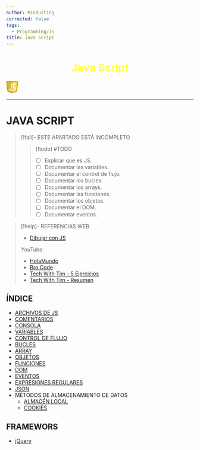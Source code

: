 ```yaml
---
author: Mindusting
corrected: false
tags:
  - Programming/JS
title: Java Script
---
```


<h1 style="text-align:center;color:#ff4;">Java Script</h1>

![#logo](../../img/js_logo.png)

---

# JAVA SCRIPT

> [!fail]- ESTE APARTADO ESTÁ INCOMPLETO
> > [!todo] #TODO
> > - [ ] Explicar que es JS.
> > - [ ] Documentar las variables.
> > - [ ] Documentar el control de flujo.
> > - [ ] Documentar los bucles.
> > - [ ] Documentar los arrays.
> > - [ ] Documentar las funciones.
> > - [ ] Documentar los objetos.
> > - [ ] Documentar el DOM.
> > - [ ] Documentar eventos.

> [!help]- REFERENCIAS WEB
> - [Dibujar con JS](https://developer.mozilla.org/es/docs/Web/API/Canvas_API/Tutorial/Drawing_shapes)
>
> YouTube:
> - [HolaMundo](https://youtu.be/QoC4RxNIs5M)
> - [Bro Code](https://youtube.com/playlist?list=PLZPZq0r_RZOO1zkgO4bIdfuLpizCeHYKv&si=lucXsU_RIzpKiPV8)
> - [Tech With Tim - 5 Ejercicios](https://youtu.be/2ml4x0rO1PQ)
> - [Tech With Tim - Resumen](https://youtu.be/-3bVuFcteUo)

## ÍNDICE

- [ARCHIVOS DE JS](js_file.md)
- [COMENTARIOS](js_comment.md)
- [CONSOLA](js_console.md)
- [VARIABLES](js_variables.md)
- [CONTROL DE FLUJO](js_control_flow.md)
- [BUCLES](js_loops.md)
- [ARRAY](js_array.md)
- [OBJETOS](js_objects.md)
- [FUNCIONES](js_functions.md)
- [DOM](js_dom.md)
- [EVENTOS](js_events.md)
- [EXPRESIONES REGULARES](js_regex.md)
- [JSON](./js_json.md)
- MÉTODOS DE ALMACENAMIENTO DE DATOS
    - [ALMACÉN LOCAL](./js_localstorage.md)
    - [COOKIES](./js_cookies.md)

## FRAMEWORS

- [jQuery](jquiery/jquery.md)
